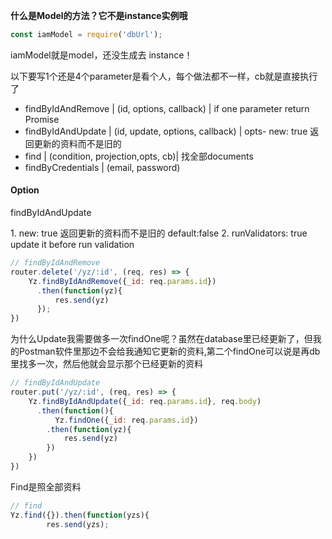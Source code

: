 <b>什么是Model的方法？它不是instance实例哦</b>

``` javascript
const iamModel = require('dbUrl');
```
<p>iamModel就是model，还没生成去 instance！</p>
<p>以下要写1个还是4个parameter是看个人，每个做法都不一样，cb就是直接执行了</p>

* findByIdAndRemove | (id, options, callback)         | if one parameter return Promise 
* findByIdAndUpdate | (id, update, options, callback) | opts- new: true 返回更新的资料而不是旧的
* find              | (condition, projection,opts, cb)| 找全部documents
* findByCredentials | (email, password)


#### Option
<p>findByIdAndUpdate</p>
1. new: true 返回更新的资料而不是旧的  default:false
2. runValidators: true update it before run validation

``` javascript
// findByIdAndRemove
router.delete('/yz/:id', (req, res) => {
    Yz.findByIdAndRemove({_id: req.params.id})
      .then(function(yz){
          res.send(yz)
      });
})
```
<p>为什么Update我需要做多一次findOne呢？虽然在database里已经更新了，但我的Postman软件里那边不会给我通知它更新的资料,第二个findOne可以说是再db里找多一次，然后他就会显示那个已经更新的资料</p>

``` javascript 
// findByIdAndUpdate
router.put('/yz/:id', (req, res) => {
    Yz.findByIdAndUpdate({_id: req.params.id}, req.body)
      .then(function(){
          Yz.findOne({_id: req.params.id})
        .then(function(yz){
            res.send(yz)
        })
    })
})
```
<p>Find是照全部资料</p>

``` javascript 
// find
Yz.find({}).then(function(yzs){
        res.send(yzs);
 ```




